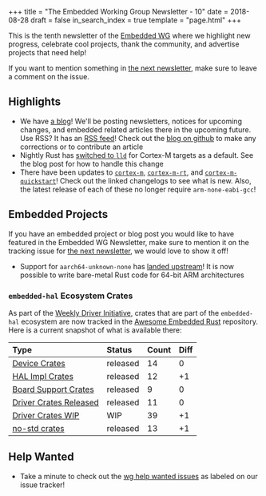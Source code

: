 +++
title = "The Embedded Working Group Newsletter - 10"
date = 2018-08-28
draft = false
in_search_index = true
template = "page.html"
+++

This is the tenth newsletter of the [Embedded WG] where we highlight new progress, celebrate cool projects, thank the community, and advertise projects that need help!

[Embedded WG]: https://github.com/rust-embedded/wg

<!-- more -->

If you want to mention something in [the next newsletter], make sure to leave a comment on the issue.

[the next newsletter]: https://github.com/rust-embedded/blog/issues/6

## Highlights

* We have [a blog]! We'll be posting newsletters, notices for upcoming changes, and embedded related articles there in the upcoming future. Use RSS? It has an [RSS feed]! Check out the [blog on github] to make any corrections or to contribute an article
* Nightly Rust has [switched to `lld`] for Cortex-M targets as a default. See the blog post for how to handle this change
* There have been updates to [`cortex-m`], [`cortex-m-rt`], and [`cortex-m-quickstart`]! Check out the linked changelogs to see what is new. Also, the latest release of each of these no longer require `arm-none-eabi-gcc`!

[a blog]: https://rust-embedded.github.io/blog/
[RSS feed]: https://rust-embedded.github.io/blog/rss.xml
[blog on github]: https://github.com/rust-embedded/blog
[switched to `lld`]: https://rust-embedded.github.io/blog/2018-08-2x-psa-cortex-m-breakage/
[landed upstream]: https://github.com/rust-lang/rust/commit/898950caf1a7bc9b6c41e74bbfac9591724f307c
[`cortex-m`]: https://github.com/rust-embedded/cortex-m/blob/master/CHANGELOG.md#v056---2018-08-27
[`cortex-m-rt`]: https://github.com/rust-embedded/cortex-m-rt/blob/master/CHANGELOG.md#v053---2018-08-27
[`cortex-m-quickstart`]: https://github.com/rust-embedded/cortex-m-quickstart/blob/master/CHANGELOG.md#v034---2018-08-27

## Embedded Projects

If you have an embedded project or blog post you would like to have featured in the Embedded WG Newsletter, make sure to mention it on the tracking issue for [the next newsletter], we would love to show it off!

* Support for `aarch64-unknown-none` has [landed upstream]! It is now possible to write bare-metal Rust code for 64-bit ARM architectures

### `embedded-hal` Ecosystem Crates

As part of the [Weekly Driver Initiative], crates that are part of the `embedded-hal` ecosystem are now tracked in the [Awesome Embedded Rust] repository. Here is a current snapshot of what is available there:

| Type                      | Status    | Count | Diff |
| :---                      | :-----    | :---- | :--- |
| [Device Crates]           | released  | 14    | 0    |
| [HAL Impl Crates]         | released  | 12    | +1   |
| [Board Support Crates]    | released  | 9     | 0    |
| [Driver Crates Released]  | released  | 11    | 0    |
| [Driver Crates WIP]       | WIP       | 39    | +1   |
| [no-std crates]           | released  | 13    | +1   |

[Awesome Embedded Rust]: https://github.com/rust-embedded/awesome-embedded-rust
[Weekly Driver Initiative]: https://github.com/rust-embedded/issues/39
[Device Crates]: https://github.com/rust-embedded/awesome-embedded-rust#device-crates
[HAL Impl Crates]: https://github.com/rust-embedded/awesome-embedded-rust#hal-implementation-crates
[Board Support Crates]: https://github.com/rust-embedded/awesome-embedded-rust#board-support-crates
[Driver Crates Released]: https://github.com/rust-embedded/awesome-embedded-rust#driver-crates
[Driver Crates WIP]: https://github.com/rust-embedded/awesome-embedded-rust#wip
[no-std crates]: https://github.com/rust-embedded/awesome-embedded-rust#no-std-crates

## Help Wanted

* Take a minute to check out the [wg help wanted issues] as labeled on our issue tracker!

[wg help wanted issues]: https://github.com/search?q=org%3Arust-embedded+is%3Aissue+is%3Aopen+milestone%3Arc1+label%3A%22help+wanted%22&type=Issues
